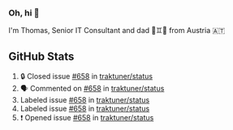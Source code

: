 ### Oh, hi 👋

I'm Thomas, Senior IT Consultant and dad 👶♊️👶 from Austria 🇦🇹

<!--
**traktuner/traktuner** is a ✨ _special_ ✨ repository because its `README.md` (this file) appears on your GitHub profile.

Here are some ideas to get you started:

- 🔭 I’m currently working on ...
- 🌱 I’m currently learning ...
- 👯 I’m looking to collaborate on ...
- 🤔 I’m looking for help with ...
- 💬 Ask me about ...
- 📫 How to reach me: ...
- 😄 Pronouns: ...
- ⚡ Fun fact: ...
-->

</div>

## GitHub Stats
<!--START_SECTION:activity-->
1. 🔒 Closed issue [#658](https://github.com/traktuner/status/issues/658) in [traktuner/status](https://github.com/traktuner/status)
2. 🗣 Commented on [#658](https://github.com/traktuner/status/issues/658#issuecomment-3471466708) in [traktuner/status](https://github.com/traktuner/status)
3.  Labeled issue [#658](https://github.com/traktuner/status/issues/658) in [traktuner/status](https://github.com/traktuner/status)
4.  Labeled issue [#658](https://github.com/traktuner/status/issues/658) in [traktuner/status](https://github.com/traktuner/status)
5. ❗ Opened issue [#658](https://github.com/traktuner/status/issues/658) in [traktuner/status](https://github.com/traktuner/status)
<!--END_SECTION:activity-->
